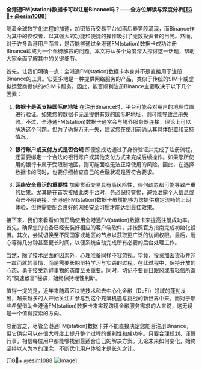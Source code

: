 **全港通FM(station)数据卡可以注册Binance吗？——全方位解读与深度分析[[TG💪+ @esim1088](https://t.me/s/esim1088)]**

随着全球数字化进程的加速，加密货币交易平台如雨后春笋般涌现，而Binance作为其中的佼佼者，以其强大的功能和便捷的操作吸引了无数投资者的目光。然而，对于许多香港用户而言，是否能够通过全港通FM(station)数据卡成功注册Binance却成为一个亟待解答的问题。本文将从多个角度深入探讨这一话题，帮助大家全面了解其中的关键细节。

首先，让我们明确一点：全港通FM(station)数据卡本身并不是直接用于注册Binance的工具。它更多地是一种提供网络服务的产品，类似于传统的SIM卡或虚拟运营商提供的eSIM卡服务。因此，能否顺利注册Binance主要取决于以下几个因素：

1. **数据卡是否支持国际IP地址**
   在注册Binance时，平台可能会对用户的地理位置进行验证。如果您的数据卡无法提供有效的国际IP地址，则可能导致注册失败。不过，全港通FM(station)数据卡通常会与境外服务器连接，理论上可以解决这个问题。但为了确保万无一失，建议您在使用前确认其具体配置和支持情况。

2. **银行账户或支付方式是否合规**
   即便您成功通过了身份验证并完成了注册流程，还需要绑定一个合法的银行账户或其他支付方式来完成后续操作。如果您所使用的银行卡属于受限制地区，则可能面临无法正常使用的风险。因此，在选择数据卡的同时，也要仔细检查自己的金融状况是否符合要求。

3. **网络安全意识的重要性**
   加密货币交易具有高风险性，任何疏忽都可能导致严重的后果。尤其是在首次接触此类平台时，务必保持警惕，避免泄露个人信息或点击不明链接。全港通FM(station)数据卡虽然能够为您提供稳定流畅的上网体验，但也需要配合良好的网络安全习惯才能达到最佳效果。

接下来，我们来看看如何正确使用全港通FM(station)数据卡来提高注册成功率。首先，确保您的设备已经安装好相应的客户端软件，并按照官方指南完成初始化设置。其次，尝试切换至不同国家或地区的节点以获取更广泛的访问权限。最后，耐心等待几分钟甚至更长时间，以便系统自动完成所有必要的后台处理工作。

当然，除了技术层面的因素外，心理准备同样不容忽视。毕竟，投资加密货币并非一蹴而就的事情，而是需要长期坚持学习与实践的过程。在此过程中，保持开放的心态、勇于接受新鲜事物的态度至关重要。同时，切记不要盲目跟风或者轻信所谓的“快速致富”秘诀，始终保持理性判断。

值得一提的是，近年来随着区块链技术和去中心化金融（DeFi）领域的蓬勃发展，越来越多的人开始关注并参与到这个充满机遇与挑战的新世界中来。而对于那些希望借助全港通FM(station)数据卡来实现跨境金融服务需求的人来说，这无疑是一个值得探索的方向。

总而言之，尽管全港通FM(station)数据卡并不能直接决定您能否注册Binance，但它确实可以在很大程度上提升整个过程的便利性和成功率。只要合理规划、谨慎行事，相信每位用户都能够找到最适合自己的解决方案。无论未来如何变化，始终坚持以人为本的理念，不断优化用户体验才是长久之计。

[[TG💪+ @esim1088](https://t.me/s/esim1088) ![Image](https://i.postimg.cc/4NQfJmqS/Snipaste-2025-05-13-00-14-12.png)]